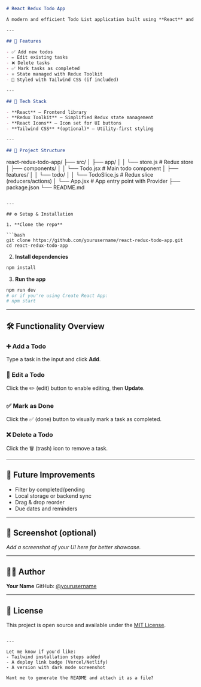 ```markdown
# React Redux Todo App

A modern and efficient Todo List application built using **React** and **Redux Toolkit**. This app allows users to add, edit, delete, and mark tasks as done, with clean state management and a responsive interface.

---

## 🚀 Features

- ✅ Add new todos
- ✏️ Edit existing tasks
- ❌ Delete tasks
- ✅ Mark tasks as completed
- ⚛️ State managed with Redux Toolkit
- 🎨 Styled with Tailwind CSS (if included)

---

## 🧠 Tech Stack

- **React** – Frontend library
- **Redux Toolkit** – Simplified Redux state management
- **React Icons** – Icon set for UI buttons
- **Tailwind CSS** *(optional)* – Utility-first styling

---

## 📁 Project Structure

```

react-redux-todo-app/
├── src/
│   ├── app/
│   │   └── store.js             # Redux store
│   ├── components/
│   │   └── Todo.jsx             # Main todo component
│   ├── features/
│   │   └── todo/
│   │       └── TodoSlice.js     # Redux slice (reducers/actions)
│   └── App.jsx                  # App entry point with Provider
├── package.json
└── README.md

````

---

## ⚙️ Setup & Installation

1. **Clone the repo**

```bash
git clone https://github.com/yourusername/react-redux-todo-app.git
cd react-redux-todo-app
````

2. **Install dependencies**

```bash
npm install
```

3. **Run the app**

```bash
npm run dev
# or if you're using Create React App:
# npm start
```

---

## 🛠 Functionality Overview

### ➕ Add a Todo

Type a task in the input and click **Add**.

### 📝 Edit a Todo

Click the ✏️ (edit) button to enable editing, then **Update**.

### ✅ Mark as Done

Click the ✅ (done) button to visually mark a task as completed.

### ❌ Delete a Todo

Click the 🗑️ (trash) icon to remove a task.

---

## 🧪 Future Improvements

* Filter by completed/pending
* Local storage or backend sync
* Drag & drop reorder
* Due dates and reminders

---

## 📸 Screenshot (optional)

*Add a screenshot of your UI here for better showcase.*

---

## 👨‍💻 Author

**Your Name**
GitHub: [@yourusername](https://github.com/yourusername)

---

## 📄 License

This project is open source and available under the [MIT License](LICENSE).

```

---

Let me know if you'd like:
- Tailwind installation steps added
- A deploy link badge (Vercel/Netlify)
- A version with dark mode screenshot

Want me to generate the README and attach it as a file?
```
